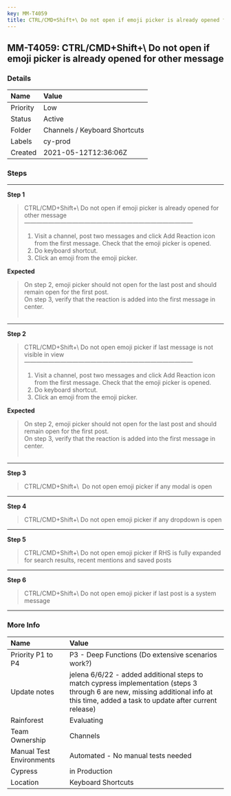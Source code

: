 ```yaml
---
key: MM-T4059
title: CTRL/CMD+Shift+\ Do not open if emoji picker is already opened for other message
---
```


## MM-T4059: CTRL/CMD+Shift+\ Do not open if emoji picker is already opened for other message

### Details

| Name     | Value                         |
| :------- | :---------------------------- |
| Priority | Low                           |
| Status   | Active                        |
| Folder   | Channels / Keyboard Shortcuts |
| Labels   | cy-prod                       |
| Created  | 2021-05-12T12:36:06Z          |

### Steps

<hr/>

**Step 1**

> <article>CTRL/CMD+Shift+\ Do not open if emoji picker is already opened for other message<br />————————————————————————————<ol><li>Visit a channel, post two messages and click Add Reaction icon from the first message. Check that the emoji picker is opened.</li><li>Do keyboard shortcut.</li><li>Click an emoji from the emoji picker.</li></ol></article>

**Expected**

> <article>On step 2, emoji picker should not open for the last post and should remain open for the first post.<br />On step 3, verify that the reaction is added into the first message in center.<br /><br /></article>

<hr/>

**Step 2**

> <article>CTRL/CMD+Shift+\ Do not open emoji picker if last message is not visible in view<br />————————————————————————————<ol><li>Visit a channel, post two messages and click Add Reaction icon from the first message. Check that the emoji picker is opened.</li><li>Do keyboard shortcut.</li><li>Click an emoji from the emoji picker.</li></ol></article>

**Expected**

> <article>On step 2, emoji picker should not open for the last post and should remain open for the first post.<br />On step 3, verify that the reaction is added into the first message in center.<br /><br /></article>

<hr/>

**Step 3**

> <article>CTRL/CMD+Shift+\  Do not open emoji picker if any modal is open</article>

<hr/>

**Step 4**

> <article>CTRL/CMD+Shift+\ Do not open emoji picker if any dropdown is open</article>

<hr/>

**Step 5**

> <article>CTRL/CMD+Shift+\ Do not open emoji picker if RHS is fully expanded for search results, recent mentions and saved posts</article>

<hr/>

**Step 6**

> <article>CTRL/CMD+Shift+\ Do not open emoji picker if last post is a system message</article>

<hr/>

### More Info

| Name                     | Value                                                                                                                                                                                  |
| :----------------------- | :------------------------------------------------------------------------------------------------------------------------------------------------------------------------------------- |
| Priority P1 to P4        | P3 - Deep Functions (Do extensive scenarios work?)                                                                                                                                     |
| Update notes             | jelena 6/6/22 - added additional steps to match cypress implementation (steps 3 through 6 are new, missing additional info at this time, added a task to update after current release) |
| Rainforest               | Evaluating                                                                                                                                                                             |
| Team Ownership           | Channels                                                                                                                                                                               |
| Manual Test Environments | Automated - No manual tests needed                                                                                                                                                     |
| Cypress                  | in Production                                                                                                                                                                          |
| Location                 | Keyboard Shortcuts                                                                                                                                                                     |
